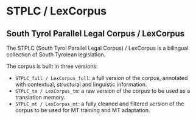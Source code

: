 # STPLC / LexCorpus
## South Tyrol Parallel Legal Corpus / LexCorpus

The STPLC (South Tyrol Parallel Legal Corpus) / LexCorpus is a bilingual collection of South Tyrolean legislation.

The corpus is built in three versions:
- `STPLC_full / LexCorpus_full`: a full version of the corpus, annotated with contextual, structural and linguistic information.
- `STPLC_tm / LexCorpus_tm`: a raw version of the corpus to be used as a translation memory.
- `STPLC_mt / LexCorpus_mt`: a fully cleaned and filtered version of the corpus to be used for MT training and MT adaptation.
